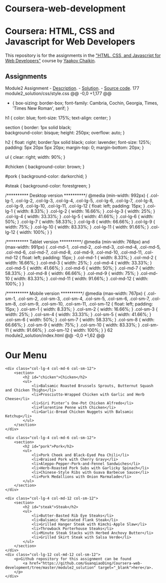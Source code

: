 # Coursera-web-development
# Coursera: HTML, CSS and Javascript for Web Developers

This repository is for the assignments in the ["HTML, CSS, and Javascript for Web Developers"](https://www.coursera.org/learn/html-css-javascript-for-web-developers) course by [Yaakov Chaikin](https://www.coursera.org/instructor/yaakov-chaikin).

## Assignments
Module2 Assignment
    - [Description](https://github.com/jhu-ep-coursera/fullstack-course4/blob/master/assignments/assignment2/Assignment-2.md).
    - [Solution](https://guanqiaoding.github.io/html-css-js-coursera/module2_solution).
    - [Source code](./module2_solution).
 177  module2_solution/css/style.css 
@@ -0,0 +1,177 @@
* {
    box-sizing: border-box;
    font-family: Cambria, Cochin, Georgia, Times, 'Times New Roman', serif;
}

h1 {
    color: blue;
    font-size: 175%;
    text-align: center;
}

section {
    border: 1px solid black;    
    background-color: bisque;
    height: 250px;
    overflow: auto;
}

h2 {
    float: right;
    border:1px solid black;
    color: lavender;
    font-size: 125%;
    padding: 5px 20px 5px 20px;
    margin-top: 0;
    margin-bottom: 20px;
}

ul {
    clear: right;
    width: 90%;
}

#chicken {
    background-color: brown;
}

#pork {
    background-color: darkorchid;
}

#steak {
    background-color: forestgreen;
}


/********** Desktop version **********/
@media (min-width: 992px) {
    .col-lg-1, .col-lg-2, .col-lg-3, .col-lg-4, .col-lg-5, .col-lg-6, .col-lg-7, .col-lg-8, .col-lg-9, .col-lg-10, .col-lg-11, .col-lg-12 {
      float: left;
      padding: 15px;
    }
    .col-lg-1 {
      width: 8.33%;
    }
    .col-lg-2 {
      width: 16.66%;
    }
    .col-lg-3 {
      width: 25%;
    }
    .col-lg-4 {
      width: 33.33%;
    }
    .col-lg-5 {
      width: 41.66%;
    }
    .col-lg-6 {
      width: 50%;
    }
    .col-lg-7 {
      width: 58.33%;
    }
    .col-lg-8 {
      width: 66.66%;
    }
    .col-lg-9 {
      width: 75%;
    }
    .col-lg-10 {
      width: 83.33%;
    }
    .col-lg-11 {
      width: 91.66%;
    }
    .col-lg-12 {
      width: 100%;
    }
  }

  /********** Tablet version **********/
  @media (min-width: 768px) and (max-width: 991px) {
    .col-md-1, .col-md-2, .col-md-3, .col-md-4, .col-md-5, .col-md-6, .col-md-7, .col-md-8, .col-md-9, .col-md-10, .col-md-11, .col-md-12 {
      float: left;
      padding: 15px;
    }
    .col-md-1 {
      width: 8.33%;
    }
    .col-md-2 {
      width: 16.66%;
    }
    .col-md-3 {
      width: 25%;
    }
    .col-md-4 {
      width: 33.33%;
    }
    .col-md-5 {
      width: 41.66%;
    }
    .col-md-6 {
      width: 50%;
    }
    .col-md-7 {
      width: 58.33%;
    }
    .col-md-8 {
      width: 66.66%;
    }
    .col-md-9 {
      width: 75%;
    }
    .col-md-10 {
      width: 83.33%;
    }
    .col-md-11 {
      width: 91.66%;
    }
    .col-md-12 {
      width: 100%;
    }
  }

  /********** Mobile version **********/
  @media (max-width: 767px) {
    .col-sm-1, .col-sm-2, .col-sm-3, .col-sm-4, .col-sm-5, .col-sm-6, .col-sm-7, .col-sm-8, .col-sm-9, .col-sm-10, .col-sm-11, .col-sm-12 {
      float: left;
      padding: 15px;
    }
    .col-sm-1 {
      width: 8.33%;
    }
    .col-sm-2 {
      width: 16.66%;
    }
    .col-sm-3 {
      width: 25%;
    }
    .col-sm-4 {
      width: 33.33%;
    }
    .col-sm-5 {
      width: 41.66%;
    }
    .col-sm-6 {
      width: 50%;
    }
    .col-sm-7 {
      width: 58.33%;
    }
    .col-sm-8 {
      width: 66.66%;
    }
    .col-sm-9 {
      width: 75%;
    }
    .col-sm-10 {
      width: 83.33%;
    }
    .col-sm-11 {
      width: 91.66%;
    }
    .col-sm-12 {
      width: 100%;
    }
  } 
 62  module2_solution/index.html 
@@ -0,0 +1,62 @@
<!DOCTYPE html>
<html>

<head>
    <meta charset="utf-8" />
    <meta http-equiv="X-UA-Compatible" content="IE=edge">
    <title>Module2 Assignment</title>
    <meta name="viewport" content="width=device-width, initial-scale=1">
    <link rel="stylesheet" href="css/style.css" />
</head>

<body>
    <h1>Our Menu</h1>

    <div class="col-lg-4 col-md-6 col-sm-12">
        <section>
            <h2 id="chicken">Chicken</h2>
            <ul>
                <li>Balsamic Roasted Brussels Sprouts, Butternut Squash and Chicken Thighs</li>
                <li>Prosciutto-Wrapped Chicken with Garlic and Herb Cheese</li>
                <li>Siri Pinter’s One-Pot Chicken Alfredo</li>
                <li>Florentine Penne with Chicken</li>
                <li>Garlic-Bread Chicken Nuggets with Balsamic Ketchup</li>
            </ul>
        </section>
    </div>

    <div class="col-lg-4 col-md-6 col-sm-12">
        <section>
            <h2 id="pork">Pork</h2>
            <ul>
                <li>Pork Cheek and Black-Eyed Pea Chili</li>
                <li>Braised Pork with Cherry Gravy</li>
                <li>Aleppo-Pepper-Pork-and-Fennel Sandwiches</li>
                <li>Herb-Roasted Pork Subs with Garlicky Spinach</li>
                <li>Chinese-Style Ribs with Guava Barbecue Sauce</li>
                <li>Pork Medallions with Onion Marmalade</li>
            </ul>
        </section>
    </div>

    <div class="col-lg-4 col-md-12 col-sm-12">
        <section>
            <h2 id="steak">Steak</h2>
            <ul>
                <li>Butter-Basted Rib Eye Steaks</li>
                <li>Balsamic Marinated Flank Steak</li>
                <li>Grilled Hanger Steak with Kimchi-Apple Slaw</li>
                <li>Throwback Porterhouse Steaks</li>
                <li>Minute Steak Stacks with Herbed Anchovy Butter</li>
                <li>Grilled Skirt Steak with Salsa Verde</li>
            </ul>
        </section>
    </div>
    <div class="col-lg-12 col-md-12 col-sm-12">
        <p>Github repository for this assignment can be found
            <a href="https://github.com/GuanqiaoDing/Coursera-web-development/tree/master/module2_solution" target="_blank">here</a>.
        </p>
    </div>
</body>

</html> 
